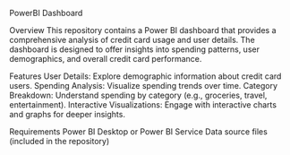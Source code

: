 PowerBI Dashboard

Overview This repository contains a Power BI dashboard that provides a comprehensive analysis of credit card usage and user details. The dashboard is designed to offer insights into spending patterns, user demographics, and overall credit card performance.

Features User Details: Explore demographic information about credit card users. Spending Analysis: Visualize spending trends over time. Category Breakdown: Understand spending by category (e.g., groceries, travel, entertainment). Interactive Visualizations: Engage with interactive charts and graphs for deeper insights.

Requirements Power BI Desktop or Power BI Service Data source files (included in the repository)

